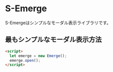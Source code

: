 # S-Emerge

S-Emergeはシンプルなモーダル表示ライブラリです。

## 最もシンプルなモーダル表示方法

```html
<script>
  let emerge = new Emerge();
  emerge.open();
</script>
```
